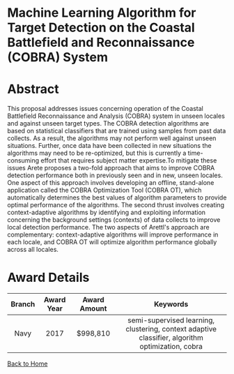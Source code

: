
Machine Learning Algorithm for Target Detection on the Coastal Battlefield and Reconnaissance (COBRA) System
============================================================================================================

# Abstract


This proposal addresses issues concerning operation of the Coastal Battlefield Reconnaissance and Analysis (COBRA) system in unseen locales and against unseen target types. The COBRA detection algorithms are based on statistical classifiers that are trained using samples from past data collects. As a result, the algorithms may not perform well against unseen situations. Further, once data have been collected in new situations the algorithms may need to be re-optimized, but this is currently a time-consuming effort that requires subject matter expertise.To mitigate these issues Arete proposes a two-fold approach that aims to improve COBRA detection performance both in previously seen and in new, unseen locales. One aspect of this approach involves developing an offline, stand-alone application called the COBRA Optimization Tool (COBRA OT), which automatically determines the best values of algorithm parameters to provide optimal performance of the algorithms. The second thrust involves creating context-adaptive algorithms by identifying and exploiting information concerning the background settings (contexts) of data collects to improve local detection performance. The two aspects of Arettl's approach are complementary: context-adaptive algorithms will improve performance in each locale, and COBRA OT will optimize algorithm performance globally across all locales.  

# Award Details

|Branch|Award Year|Award Amount|Keywords|
| :---: | :---: | :---: | :---: |
|Navy|2017|$998,810|semi-supervised learning, clustering, context adaptive classifier, algorithm optimization, cobra|
  
  


[Back to Home](https://github.com/chrischow/dod_sbir_awards#1910)